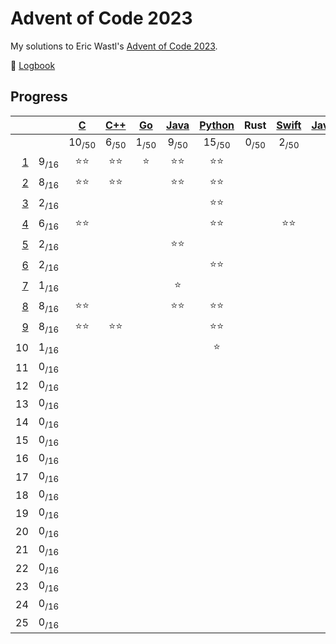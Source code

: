 # Advent of Code 2023

My solutions to Eric Wastl's [Advent of Code 2023](https://adventofcode.com/2023).

📝 [Logbook](logbook/README.md)

## Progress

| | | [C](/aoc23c/) | [C++](/aoc23cpp/) | [Go](/aoc23/go/) | [Java](/aoc23java/) | [Python](/aoc23py/) | Rust | [Swift](/aoc23swift/) | [JavaScript](/aoc23js/) |
|--:|:-:|:-:|:-:|:-:|:-:|:-:|:-:|:-:|:-:|
| | | 10<sub>/50</sub> | 6<sub>/50</sub> | 1<sub>/50</sub> | 9<sub>/50</sub> | 15<sub>/50</sub> | 0<sub>/50</sub> | 2<sub>/50</sub> | 4<sub>/50</sub> |
|  [1](logbook/day01.md) | 9<sub>/16</sub> | ⭐️⭐️ | ⭐️⭐️ | ⭐️ | ⭐️⭐️ | ⭐️⭐️ | | | |
|  [2](logbook/day02.md) | 8<sub>/16</sub> | ⭐️⭐️ | ⭐️⭐️ | | ⭐️⭐️ | ⭐️⭐️ | | | |
|  [3](logbook/day03.md) | 2<sub>/16</sub> | | | | | ⭐️⭐️ | | | |
|  [4](logbook/day04.md) | 6<sub>/16</sub> | ⭐️⭐️ | | | | ⭐️⭐️ | | ⭐️⭐️ | |
|  [5](logbook/day05.md) | 2<sub>/16</sub> | | | | ⭐️⭐️ | | | | |
|  [6](logbook/day06.md) | 2<sub>/16</sub> | | | | | ⭐️⭐️ | | | |
|  [7](logbook/day07.md) | 1<sub>/16</sub> | | | | ⭐️ | | | | |
|  [8](logbook/day08.md) | 8<sub>/16</sub> | ⭐️⭐️ | | | ⭐️⭐️ | ⭐️⭐️ | | | ⭐️⭐️ |
|  [9](logbook/day09.md) | 8<sub>/16</sub> | ⭐️⭐️ | ⭐️⭐️ | | | ⭐️⭐️ | | | ⭐️⭐️ |
| 10 | 1<sub>/16</sub> | | | | | ⭐️ | | | |
| 11 | 0<sub>/16</sub> | | | | | | | | |
| 12 | 0<sub>/16</sub> | | | | | | | | |
| 13 | 0<sub>/16</sub> | | | | | | | | |
| 14 | 0<sub>/16</sub> | | | | | | | | |
| 15 | 0<sub>/16</sub> | | | | | | | | |
| 16 | 0<sub>/16</sub> | | | | | | | | |
| 17 | 0<sub>/16</sub> | | | | | | | | |
| 18 | 0<sub>/16</sub> | | | | | | | | |
| 19 | 0<sub>/16</sub> | | | | | | | | |
| 20 | 0<sub>/16</sub> | | | | | | | | |
| 21 | 0<sub>/16</sub> | | | | | | | | |
| 22 | 0<sub>/16</sub> | | | | | | | | |
| 23 | 0<sub>/16</sub> | | | | | | | | |
| 24 | 0<sub>/16</sub> | | | | | | | | |
| 25 | 0<sub>/16</sub> | | | | | | | | |
